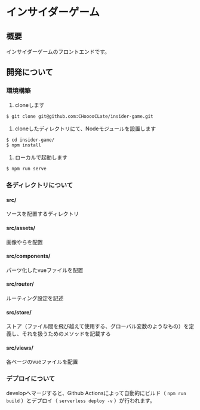 # インサイダーゲーム
## 概要
インサイダーゲームのフロントエンドです。

## 開発について
### 環境構築
1. cloneします
```bash
$ git clone git@github.com:CHooooCLate/insider-game.git
```
1. cloneしたディレクトリにて、Nodeモジュールを設置します
```bash
$ cd insider-game/
$ npm install
```
1. ローカルで起動します
```bash
$ npm run serve
```

### 各ディレクトリについて
#### src/
ソースを配置するディレクトリ

#### src/assets/
画像やらを配置

#### src/components/
パーツ化したvueファイルを配置

#### src/router/
ルーティング設定を記述

#### src/store/
ストア（ファイル間を飛び越えて使用する、グローバル変数のようなもの）を定義し、それを扱うためのメソッドを記載する

#### src/views/
各ページのvueファイルを配置

### デプロイについて
developへマージすると、Github Actionsによって自動的にビルド（ `npm run build` ）とデプロイ（ `serverless deploy -v` ）が行われます。
